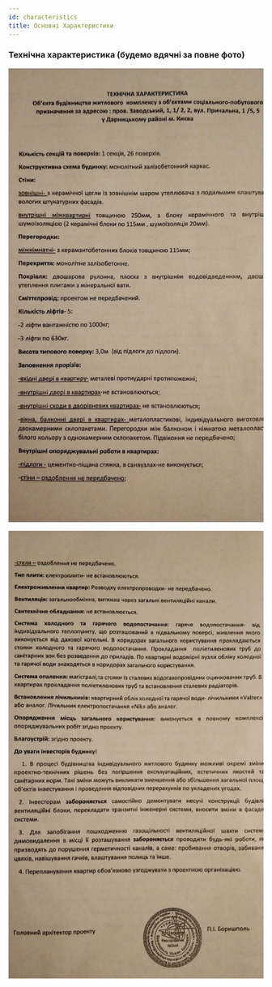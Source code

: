 ```yaml
---
id: characteristics
title: Основні Характеристики
---
```


### Технічна характеристика (будемо вдячні за повне фото)

![](/files/general.jpg)

![](/files/general2.JPG)


